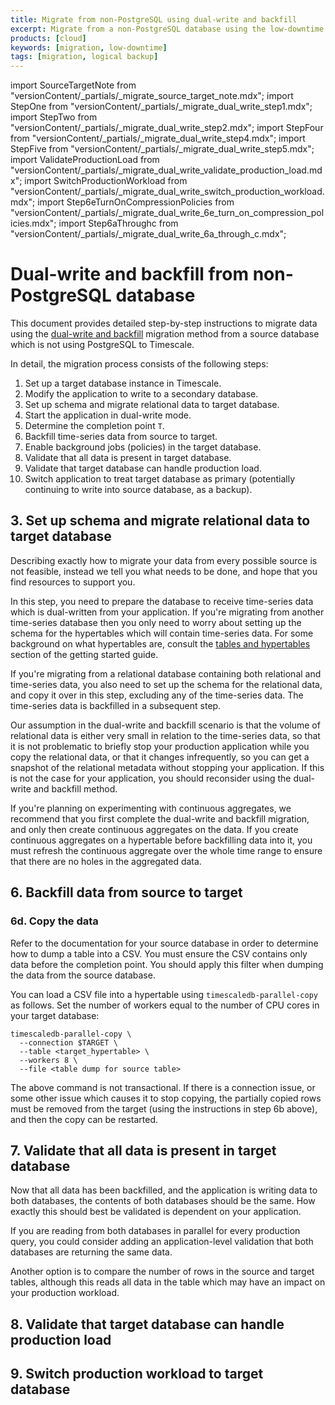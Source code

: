 ```yaml
---
title: Migrate from non-PostgreSQL using dual-write and backfill
excerpt: Migrate from a non-PostgreSQL database using the low-downtime dual-write and backfill method
products: [cloud]
keywords: [migration, low-downtime]
tags: [migration, logical backup]
---
```


import SourceTargetNote from "versionContent/_partials/_migrate_source_target_note.mdx";
import StepOne from "versionContent/_partials/_migrate_dual_write_step1.mdx";
import StepTwo from "versionContent/_partials/_migrate_dual_write_step2.mdx";
import StepFour from "versionContent/_partials/_migrate_dual_write_step4.mdx";
import StepFive from "versionContent/_partials/_migrate_dual_write_step5.mdx";
import ValidateProductionLoad from "versionContent/_partials/_migrate_dual_write_validate_production_load.mdx";
import SwitchProductionWorkload from "versionContent/_partials/_migrate_dual_write_switch_production_workload.mdx";
import Step6eTurnOnCompressionPolicies from "versionContent/_partials/_migrate_dual_write_6e_turn_on_compression_policies.mdx";
import Step6aThroughc from "versionContent/_partials/_migrate_dual_write_6a_through_c.mdx";

# Dual-write and backfill from non-PostgreSQL database

This document provides detailed step-by-step instructions to migrate data using
the [dual-write and backfill][dual-write-and-backfill] migration method from a
source database which is not using PostgreSQL to Timescale.

<SourceTargetNote />

In detail, the migration process consists of the following steps:
1. Set up a target database instance in Timescale.
1. Modify the application to write to a secondary database.
1. Set up schema and migrate relational data to target database.
1. Start the application in dual-write mode.
1. Determine the completion point `T`.
1. Backfill time-series data from source to target.
1. Enable background jobs (policies) in the target database.
1. Validate that all data is present in target database.
1. Validate that target database can handle production load.
1. Switch application to treat target database as primary (potentially
   continuing to write into source database, as a backup).

<StepOne />

<StepTwo />

## 3. Set up schema and migrate relational data to target database

Describing exactly how to migrate your data from every possible source is not
feasible, instead we tell you what needs to be done, and hope that you find
resources to support you.

In this step, you need to prepare the database to receive time-series data
which is dual-written from your application. If you're migrating from another
time-series database then you only need to worry about setting up the schema
for the hypertables which will contain time-series data. For some background on
what hypertables are, consult the [tables and hypertables] section of the
getting started guide.

If you're migrating from a relational database containing both relational and
time-series data, you also need to set up the schema for the relational data,
and copy it over in this step, excluding any of the time-series data. The
time-series data is backfilled in a subsequent step.

Our assumption in the dual-write and backfill scenario is that the volume of
relational data is either very small in relation to the time-series data, so
that it is not problematic to briefly stop your production application while
you copy the relational data, or that it changes infrequently, so you can get a
snapshot of the relational metadata without stopping your application. If this
is not the case for your application, you should reconsider using the
dual-write and backfill method.

<Highlight type="information">
If you're planning on experimenting with continuous aggregates, we recommend
that you first complete the dual-write and backfill migration, and only then
create continuous aggregates on the data. If you create continuous aggregates
on a hypertable before backfilling data into it, you must refresh the
continuous aggregate over the whole time range to ensure that there are no
holes in the aggregated data.
</Highlight>

[tables and hypertables]: /getting-started/:currentVersion:/tables-hypertables/

<StepFour />

<StepFive />

## 6. Backfill data from source to target

<Step6aThroughc />

### 6d. Copy the data

Refer to the documentation for your source database in order to determine how
to dump a table into a CSV. You must ensure the CSV contains only data before
the completion point. You should apply this filter when dumping the data from
the source database.

You can load a CSV file into a hypertable using `timescaledb-parallel-copy` as
follows. Set the number of workers equal to the number of CPU cores in your
target database:

```
timescaledb-parallel-copy \
  --connection $TARGET \
  --table <target_hypertable> \
  --workers 8 \
  --file <table dump for source table>
```

The above command is not transactional. If there is a connection issue, or some
other issue which causes it to stop copying, the partially copied rows must be
removed from the target (using the instructions in step 6b above), and then the
copy can be restarted.

<Step6eTurnOnCompressionPolicies />

## 7. Validate that all data is present in target database

Now that all data has been backfilled, and the application is writing data to
both databases, the contents of both databases should be the same. How exactly
this should best be validated is dependent on your application.

If you are reading from both databases in parallel for every production query,
you could consider adding an application-level validation that both databases
are returning the same data.

Another option is to compare the number of rows in the source and target
tables, although this reads all data in the table which may have an impact on
your production workload.

## 8. Validate that target database can handle production load

<ValidateProductionLoad />

## 9. Switch production workload to target database

<SwitchProductionWorkload />

[dual-write-and-backfill]: /migrate/:currentVersion:/dual-write-and-backfill/